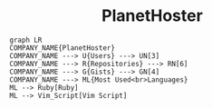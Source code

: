 <h1 align="center">PlanetHoster</h1>

```mermaid
graph LR
COMPANY_NAME{PlanetHoster}
COMPANY_NAME ---> U{Users} ---> UN[3]
COMPANY_NAME ---> R{Repositories} ---> RN[6]
COMPANY_NAME ---> G{Gists} ---> GN[4]
COMPANY_NAME ---> ML{Most Used<br>Languages}
ML --> Ruby[Ruby]
ML --> Vim_Script[Vim Script]
```
